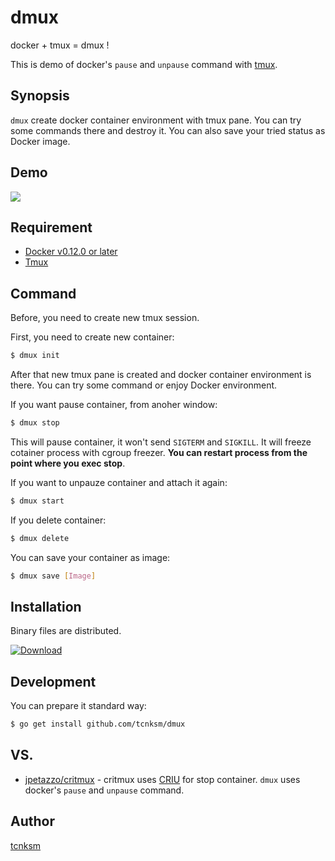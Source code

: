 dmux
====

docker + tmux = dmux !

This is demo of docker's `pause` and `unpause` command with [tmux](http://tmux.sourceforge.net/).

## Synopsis

`dmux` create docker container environment with tmux pane. You can try some commands there and destroy it. You can also save your tried status as Docker image.

## Demo

![](http://deeeet.com/writing/images/post/dmux.gif)

## Requirement

- [Docker v0.12.0 or later](http://www.docker.com/)
- [Tmux](http://tmux.sourceforge.net/)

## Command

Before, you need to create new tmux session.

First, you need to create new container:

```bash
$ dmux init
```

After that new tmux pane is created and docker container environment is there. You can try some command or enjoy Docker environment.

If you want pause container, from anoher window:

```bash
$ dmux stop
```

This will pause container, it won't send `SIGTERM` and `SIGKILL`. It will freeze cotainer process with cgroup freezer. **You can restart process from the point where you exec stop**.

If you want to unpauze container and attach it again:

```bash
$ dmux start
```

If you delete container:

```bash
$ dmux delete
```

You can save your container as image:

```bash
$ dmux save [Image]
```

## Installation

Binary files are distributed.

[ ![Download](https://api.bintray.com/packages/tcnksm/dmux/dmux/images/download.png) ](https://bintray.com/tcnksm/dmux/dmux/_latestVersion)

## Development

You can prepare it standard way:

```bash
$ go get install github.com/tcnksm/dmux
```

## VS.

- [jpetazzo/critmux](https://github.com/jpetazzo/critmux) - critmux uses [CRIU]() for stop container. `dmux` uses docker's `pause` and `unpause` command.

## Author

[tcnksm](https://github.com/tcnksm)
